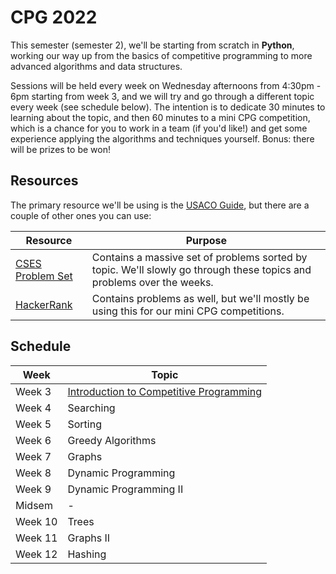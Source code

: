 # CPG 2022

This semester (semester 2), we'll be starting from scratch in **Python**, working our way up from the basics of competitive programming to more advanced algorithms and data structures.

Sessions will be held every week on Wednesday afternoons from 4:30pm - 6pm starting from week 3, and we will try and go through a different topic every week (see schedule below). The intention is to dedicate 30 minutes to learning about the topic, and then 60 minutes to a mini CPG competition, which is a chance for you to work in a team (if you'd like!) and get some experience applying the algorithms and techniques yourself. Bonus: there will be prizes to be won!

## Resources

The primary resource we'll be using is the [USACO Guide](https://usaco.guide/), but there are a couple of other ones you can use:

| Resource                                        | Purpose                                                                                                               |
| ----------------------------------------------- | --------------------------------------------------------------------------------------------------------------------- |
| [CSES Problem Set](https://cses.fi/problemset/) | Contains a massive set of problems sorted by topic. We'll slowly go through these topics and problems over the weeks. |
| [HackerRank](https://www.hackerrank.com/)       | Contains problems as well, but we'll mostly be using this for our mini CPG competitions.                              |

## Schedule

| Week    | Topic                                             |
| ------- | ------------------------------------------------- |
| Week 3  | [Introduction to Competitive Programming](week-3) |
| Week 4  | Searching                                         |
| Week 5  | Sorting                                           |
| Week 6  | Greedy Algorithms                                 |
| Week 7  | Graphs                                            |
| Week 8  | Dynamic Programming                               |
| Week 9  | Dynamic Programming II                            |
| Midsem  | -                                                 |
| Week 10 | Trees                                             |
| Week 11 | Graphs II                                         |
| Week 12 | Hashing                                           |
